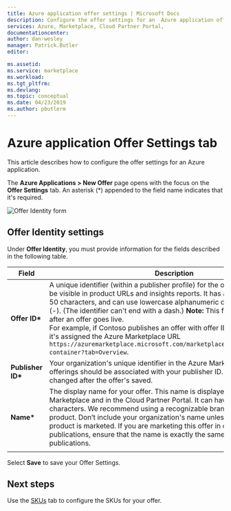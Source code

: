 ```yaml
---
title: Azure application offer settings | Microsoft Docs
description: Configure the offer settings for an  Azure application offer.
services: Azure, Marketplace, Cloud Partner Portal, 
documentationcenter:
author: dan-wesley
manager: Patrick.Butler  
editor:

ms.assetid: 
ms.service: marketplace
ms.workload: 
ms.tgt_pltfrm: 
ms.devlang: 
ms.topic: conceptual
ms.date: 04/23/2019
ms.author: pbutlerm
---
```


# Azure application Offer Settings tab

This article describes how to configure the offer settings for an Azure application.

The **Azure Applications > New Offer** page opens with the focus on the **Offer Settings** tab. An asterisk (*) appended to the field name indicates that it's required.

![Offer Identity form](./media/azureapp-offer-settings-tab.png)

## Offer Identity settings

Under **Offer Identity**, you must provide information for the fields described in the following table.  

|    Field         |       Description                                                            |
|  ---------       |     ---------------                                                          |
| **Offer ID\***       | A unique identifier (within a publisher profile) for the offer. This identifier will be visible in product URLs and insights reports. It has a maximum length of 50 characters, and can use lowercase alphanumeric characters and dashes (-). (The identifier can't end with a dash.) **Note:** This field can't be changed after an offer goes live. <br> For example, if Contoso publishes an offer with offer ID **sample-container**, it's assigned the Azure Marketplace URL `https://azuremarketplace.microsoft.com/marketplace/apps/contoso.sample-container?tab=Overview`. |
| **Publisher ID\***     | Your organization's unique identifier in the Azure Marketplace. All your offerings should be associated with your publisher ID. This value can't be changed after the offer's saved. |
| **Name\***          | The display name for your offer. This name is displayed in the Azure Marketplace and in the Cloud Partner Portal. It can have a maximum of 50 characters. We recommend using a  recognizable brand name for your product. Don’t include your organization's name unless that's how your product is marketed. If you are marketing this offer in other websites and publications, ensure that the name is exactly the same across all publications. |
|  |  |

Select **Save** to save your Offer Settings.

## Next steps

Use the [SKUs](./cpp-skus-tab.md) tab to configure the SKUs for your offer.